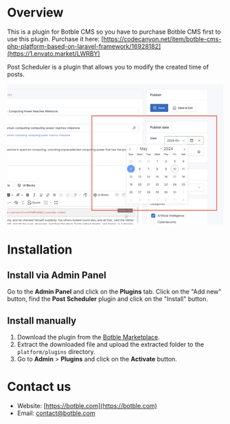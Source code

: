 # Overview
This is a plugin for Botble CMS so you have to purchase Botble CMS first to use this plugin. 
Purchase it here: [https://codecanyon.net/item/botble-cms-php-platform-based-on-laravel-framework/16928182](https://1.envato.market/LWRBY)

Post Scheduler is a plugin that allows you to modify the created time of posts.

![Screenshot](./art/screenshot-1.png)

# Installation

## Install via Admin Panel

Go to the **Admin Panel** and click on the **Plugins** tab. Click on the "Add new" button, find the **Post Scheduler**
plugin and click on the "Install" button.

## Install manually

1. Download the plugin from
   the [Botble Marketplace](https://marketplace.botble.com/products/botble/post-scheduler).
2. Extract the downloaded file and upload the extracted folder to the `platform/plugins` directory.
3. Go to **Admin** > **Plugins** and click on the **Activate** button.

# Contact us
- Website: [https://botble.com](https://botble.com)
- Email: [contact@botble.com](mailto:contact@botble.com)
